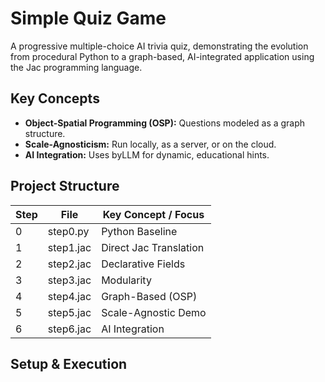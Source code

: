 # Simple Quiz Game

A progressive multiple-choice AI trivia quiz, demonstrating the evolution from procedural Python to a graph-based, AI-integrated application using the Jac programming language.

## Key Concepts

- **Object-Spatial Programming (OSP):** Questions modeled as a graph structure.
- **Scale-Agnosticism:** Run locally, as a server, or on the cloud.
- **AI Integration:** Uses byLLM for dynamic, educational hints.

## Project Structure

| Step | File         | Key Concept / Focus      |
|------|--------------|--------------------------|
| 0    | step0.py     | Python Baseline          |
| 1    | step1.jac    | Direct Jac Translation    |
| 2    | step2.jac    | Declarative Fields       |
| 3    | step3.jac    | Modularity               |
| 4    | step4.jac    | Graph-Based (OSP)        |
| 5    | step5.jac    | Scale-Agnostic Demo      |
| 6    | step6.jac    | AI Integration           |

## Setup & Execution